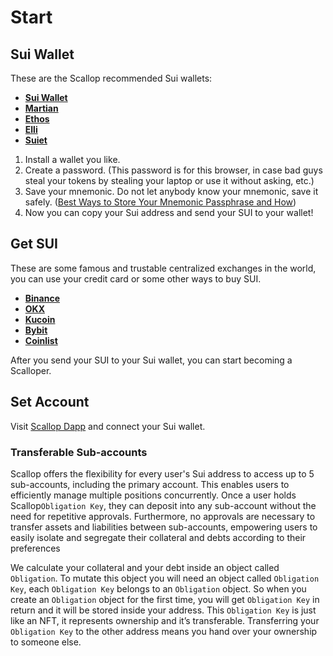 # Start

## Sui Wallet

These are the Scallop recommended Sui wallets:

* [**Sui Wallet**](https://github.com/MystenLabs/mysten-app-docs/blob/main/mysten-sui-wallet.md)
* [**Martian**](https://martianwallet.xyz/)
* [**Ethos**](https://twitter.com/EthosWalletXYZ)
* [**Elli**](https://elliwallet.com/)
* [**Suiet**](https://suiet.app/)

1. Install a wallet you like.
2. Create a password. (This password is for this browser, in case bad guys steal your tokens by stealing your laptop or use it without asking, etc.)
3. Save your mnemonic. Do not let anybody know your mnemonic, save it safely. ([Best Ways to Store Your Mnemonic Passphrase and How](https://cryptoadventure.com/best-ways-to-store-your-mnemonic-passphrase-and-how/))
4. Now you can copy your Sui address and send your SUI to your wallet!

## Get SUI

These are some famous and trustable centralized exchanges in the world, you can use your credit card or some other ways to buy SUI.

* [**Binance**](https://www.binance.com/)
* [**OKX**](https://www.okx.com/)
* [**Kucoin**](https://www.kucoin.com/)
* [**Bybit**](https://www.bybit.com/)
* [**Coinlist**](https://coinlist.co/)

After you send your SUI to your Sui wallet, you can start becoming a Scalloper.&#x20;

## Set Account

Visit [Scallop Dapp](https://app.scallop.io/) and connect your Sui wallet.

### Transferable Sub-accounts

Scallop offers the flexibility for every user's Sui address to access up to 5 sub-accounts, including the primary account. This enables users to efficiently manage multiple positions concurrently. Once a user holds Scallop`Obligation Key`, they can deposit into any sub-account without the need for repetitive approvals. Furthermore, no approvals are necessary to transfer assets and liabilities between sub-accounts, empowering users to easily isolate and segregate their collateral and debts according to their preferences

We calculate your collateral and your debt inside an object called `Obligation`. To mutate this object you will need an object called `Obligation Key`, each `Obligation Key` belongs to an `Obligation` object. So when you create an `Obligation` object for the first time, you will get `Obligation Key` in return and it will be stored inside your address. This `Obligation Key` is just like an NFT, it represents ownership and it’s transferable. Transferring your `Obligation Key` to the other address means you hand over your ownership to someone else.
